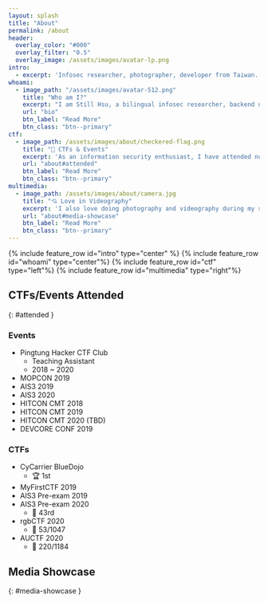 ```yaml
---
layout: splash
title: "About"
permalink: /about
header:
  overlay_color: "#000"
  overlay_filter: "0.5"
  overlay_image: /assets/images/avatar-lp.png
intro: 
  - excerpt: 'Infosec researcher, photographer, developer from Taiwan.'
whoami:
  - image_path: "/assets/images/avatar-512.png"
    title: "Who am I?"
    excerpt: "I am Still Hsu, a bilingual infosec researcher, backend developer, videographer, photographer, SFX post-production artist. I find interest in various different things in life. If something seems fun, then I'll spend the rest of my life pursuing the said thing - and information security just happens to be one of them!"
    url: "bio"
    btn_label: "Read More"
    btn_class: "btn--primary"
ctf:
  - image_path: /assets/images/about/checkered-flag.png
    title: "🚩 CTFs & Events"
    excerpt: 'As an information security enthusiast, I have attended numerous CTF events over the past few years. While I do not consider myself to be a veteran, the events I have thus far participated to have netted me much-treasured knowledge regarding everything infosec-related.'
    url: "about#attended"
    btn_label: "Read More"
    btn_class: "btn--primary"
multimedia:
  - image_path: /assets/images/about/camera.jpg
    title: "💘 Love in Videography"
    excerpt: 'I also love doing photography and videography during my spare time. In the last decade, I had worked with many professionals within the industry, along with various professional equipment. I am also a well-versed video editor who has been working in the field for over a decade.'
    url: "about#media-showcase"
    btn_label: "Read More"
    btn_class: "btn--primary"
---
```


{% include feature_row id="intro" type="center" %}
{% include feature_row id="whoami" type="center"%}
{% include feature_row id="ctf" type="left"%}
{% include feature_row id="multimedia" type="right"%}

## CTFs/Events Attended
{: #attended }

### Events

- Pingtung Hacker CTF Club
  - Teaching Assistant
  - 2018 ~ 2020
- MOPCON 2019
- AIS3 2019
- AIS3 2020
- HITCON CMT 2018
- HITCON CMT 2019
- HITCON CMT 2020 (TBD)
- DEVCORE CONF 2019

### CTFs

- CyCarrier BlueDojo
  - 🏆 1st
- MyFirstCTF 2019
- AIS3 Pre-exam 2019
- AIS3 Pre-exam 2020
  - 🥉 43rd
- rgbCTF 2020
  - 🥉 53/1047
- AUCTF 2020
  - 🥉 220/1184

## Media Showcase
{: #media-showcase }

